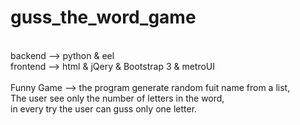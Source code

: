 # guss_the_word_game

<br>
backend --> python & eel<br>
frontend --> html & jQery & Bootstrap 3 & metroUI<br>
<br>
Funny Game --> the program generate random fuit name from a list,<br>
The user see only the number of letters in the word,<br>
in every try the user can guss only one letter.
